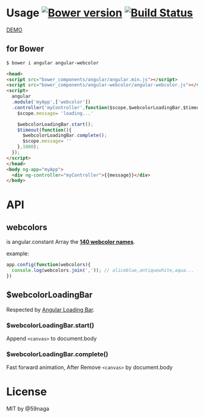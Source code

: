 # Usage [![Bower version][bower-image]][bower] [![Build Status][travis-image]][travis]
[DEMO](http://jsrun.it/59naga/angular-webcolor)

## for Bower
```bash
$ bower i angular angular-webcolor
```

```html
<head>
<script src="bower_components/angular/angular.min.js"></script>
<script src="bower_components/angular-webcolor/angular-webcolor.js"></script>
<script>
  angular
  .module('myApp',['webcolor'])
  .controller('myController',function($scope,$webcolorLoadingBar,$timeout){
    $scope.message= 'loading...'

    $webcolorLoadingBar.start();
    $timeout(function(){
      $webcolorLoadingBar.complete();
      $scope.message= ''
    },1000);
  });
</script>
</head>
<body ng-app="myApp">
  <div ng-controller="myController">{{message}}</div>
</body>
```

# API
## webcolors
is angular.constant Array the **[140 webcolor names](http://www.w3schools.com/html/html_colornames.asp)**.

example:
```js
app.config(function(webcolors){
  console.log(webcolors.join(',')); // aliceblue,antiquewhite,aqua...
})
```
## $webcolorLoadingBar
Respected by [Angular Loading Bar](http://chieffancypants.github.io/angular-loading-bar/).
### $webcolorLoadingBar.start()
Append `<canvas>` to document.body
### $webcolorLoadingBar.complete()
Fast forward animation, After Remove `<canvas>` by document.body

# License
MIT by @59naga

[bower-image]: https://badge.fury.io/bo/angular-webcolor.svg
[bower]: http://badge.fury.io/bo/angular-webcolor
[travis-image]: https://travis-ci.org/59naga/angular-webcolor.svg?branch=master
[travis]: https://travis-ci.org/59naga/angular-webcolor